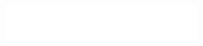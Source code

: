 <div align="center">
    <img src="readme_resources/full-glitch-navigation-resources.svg" alt="css-in-readme">
</div>


